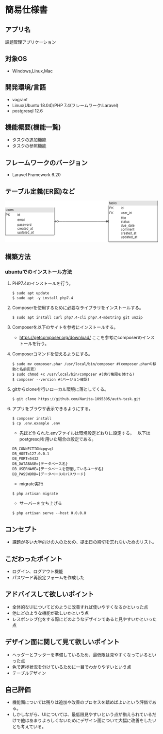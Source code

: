 # 簡易仕様書

## アプリ名
課題管理アプリケーション
## 対象OS
+ Windows,Linux,Mac
## 開発環境/言語
+ vagrant
+ Linux(Ubuntu 18.04)/PHP 7.4(フレームワーク:Laravel)
+ postgresql 12.6
## 機能概要(機能一覧)
+ タスクの追加機能
+ タスクの参照機能
## フレームワークのバージョン
+ Laravel Framework 6.20
## テーブル定義(ER図)など
![](E-R.png)
## 構築方法
### ubuntuでのインストール方法
1. PHP7.4のインストールを行う。
    ```
    $ sudo apt update
    $ sudo apt -y install php7.4
    ```
2. Composerを使用するために必要なライブラリをインストールする。

    ```
    $ sudo apt install curl php7.4-cli php7.4-mbstring git unzip
    ```
3. Composerを以下のサイトを参考にインストールする。
    * https://getcomposer.org/download/ ここを参考にcomposerのインストールを行う。
4. Composerコマンドを使えるようにする。
    ```
    $ sudo mv composer.phar /usr/local/bin/composer #(composer.pharの移動と名前変更)
    $ sudo chmod +x /usr/local/bin/composer #(実行権限を付ける)
    $ composer --version #(バージョン確認)
    ```
5. gitからcloneを行いローカル環境に落としてくる。
    ```
    $ git clone https://github.com/Narita-1095305/auth-task.git
    ```
6. アプリをブラウザ表示できるようにする。
    ```
    $ composer install
    $ cp .env.example .env
    ```
    * 先ほど作られた.envファイルは環境設定どおりに設定する。　
    以下はpostgresqlを用いた場合の設定である。
    ```
    DB_CONNECTION=pgsql
    DB_HOST=127.0.0.1
    DB_PORT=5432
    DB_DATABASE={データベース名}
    DB_USERNAME={データベースを管理しているユーザ名}
    DB_PASSWORD={データベースのパスワード}
    ```
    * migrate実行
    ```
    $ php artisan migrate
    ```
    * サーバーを立ち上げる
    ```
    $ php artisan serve --host 0.0.0.0
    ```

## コンセプト
+ 課題が多い大学向けの人のための、提出日の締切を忘れないためのリスト。
## こだわったポイント
+ ログイン、ログアウト機能
+ パスワード再設定フォームを作成した
## アドバイスして欲しいポイント
+ 全体的なUIについてどのように改善すれば使いやすくなるかといった点
+ 他にどのような機能が欲しいかという点
+ レスポンシブ化をする際にどのようなデザインであると見やすいかといった点
## デザイン面に関して見て欲しいポイント
+ ヘッダーとフッターを準備しているため、最低限は見やすくなっているといった点
+ 色で進捗状況を分けているために一目でわかりやすいという点
+ テーブルデザイン
## 自己評価
+ 機能面については残りは追加や改善のプロセスを踏めばよいという評価である。
+ しかしながら、UIについては、最低限見やすいという点が揃えられているだけで他はあまりよろしくないためにデザイン面について大幅に改善をしたいとも考えている。